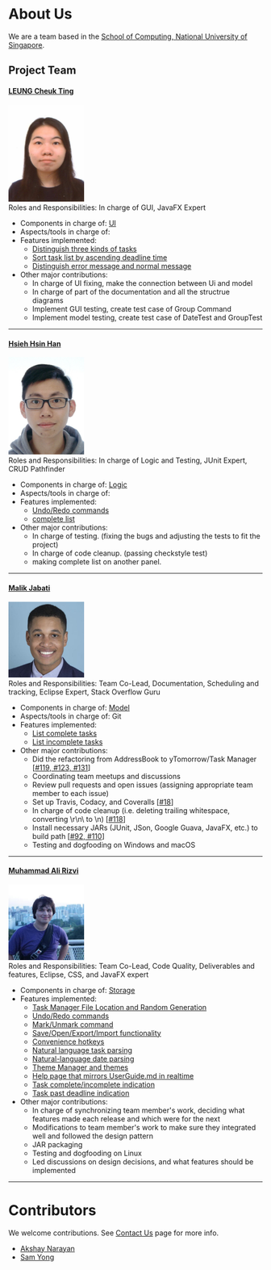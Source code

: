 # About Us

We are a team based in the [School of Computing, National University of Singapore](http://www.comp.nus.edu.sg).

## Project Team

#### [LEUNG Cheuk Ting](https://github.com/ctleungac) <br>
<img src="images/ctleungac.png" width="150"><br>
Roles and Responsibilities: In charge of GUI, JavaFX Expert <br>
* Components in charge of: [UI]()
* Aspects/tools in charge of:
* Features implemented:
  * [Distinguish three kinds of tasks](https://github.com/CS2103JAN2017-F11-B3/main/blob/master/docs/DeveloperGuide.md#24-model-component)
  * [Sort task list by ascending deadline time](https://github.com/CS2103JAN2017-F11-B3/main/blob/master/docs/UserGuide.md#24-listing-all-tasks--list)
  * [Distinguish error message and normal message](https://github.com/CS2103JAN2017-F11-B3/main/commit/10fe1da23dd104ab3c821e3336e722b4d08c816f)
* Other major contributions:
  * In charge of UI fixing, make the connection between Ui and model
  * In charge of part of the documentation and all the structrue diagrams
  * Implement GUI testing, create test case of Group Command
  * Implement model testing, create test case of DateTest and GroupTest

-----

#### [Hsieh Hsin Han](https://github.com/Tony-Hsieh)
<img src="images/tony-hsieh.png" width="150"><br>
Roles and Responsibilities: In charge of Logic and Testing, JUnit Expert, CRUD Pathfinder<br>
* Components in charge of: [Logic]()
* Aspects/tools in charge of:
* Features implemented:
   * [Undo/Redo commands](https://github.com/se-edu/addressbook-level4/blob/master/docs/UserGuide.md#185-seperate-different-groups--group)
   * [complete list](https://github.com/CS2103JAN2017-F11-B3/main/commits/completeList)
* Other major contributions:
   * In charge of testing. (fixing the bugs and adjusting the tests to fit the project)
   * In charge of code cleanup. (passing checkstyle test)
   * making complete list on another panel. 
    
-----

#### [Malik Jabati](https://github.com/SmartyMJ)
<img src="images/smartymj.png" width="150"><br>
Roles and Responsibilities: Team Co-Lead, Documentation, Scheduling and tracking, Eclipse Expert, Stack Overflow Guru <br>
* Components in charge of: [Model](https://github.com/CS2103JAN2017-F11-B3/main/blob/master/docs/DeveloperGuide.md#24-model-component)
* Aspects/tools in charge of: Git
* Features implemented:
   * [List complete tasks](https://github.com/CS2103JAN2017-F11-B3/main/blob/master/docs/UserGuide.md#24-listing-complete-tasks--lc)
   * [List incomplete tasks](https://github.com/CS2103JAN2017-F11-B3/main/blob/master/docs/UserGuide.md#25-listing-incomplete-tasks--li)
* Other major contributions:
  * Did the refactoring from AddressBook to yTomorrow/Task Manager [[#119, #123, #131](https://github.com/CS2103JAN2017-F11-B3/main/pull/118)]
  * Coordinating team meetups and discussions
  * Review pull requests and open issues (assigning appropriate team member to each issue)
  * Set up Travis, Codacy, and Coveralls [[#18](https://github.com/CS2103JAN2017-F11-B3/main/pull/18)]
  * In charge of code cleanup (i.e. deleting trailing whitespace, converting \r\n\ to \n) [[#118](https://github.com/CS2103JAN2017-F11-B3/main/pull/118)]
  * Install necessary JARs (JUnit, JSon, Google Guava, JavaFX, etc.) to build path [[#92, #110](https://github.com/CS2103JAN2017-F11-B3/main/pull/110)]
  * Testing and dogfooding on Windows and macOS
  
-----

#### [Muhammad Ali Rizvi](https://github.com/EntitySK)
<img src="images/entitysk.png" width="150"><br>
Roles and Responsibilities: Team Co-Lead, Code Quality, Deliverables and features, Eclipse, CSS, and JavaFX expert  <br>
* Components in charge of: [Storage]()
* Features implemented:
  * [Task Manager File Location and Random Generation](https://github.com/se-edu/addressbook-level4/blob/master/docs/UserGuide.md#218-data-initialization)
  * [Undo/Redo commands](https://github.com/se-edu/addressbook-level4/blob/master/docs/UserGuide.md#213-undo--undo)
  * [Mark/Unmark command](https://github.com/se-edu/addressbook-level4/blob/master/docs/UserGuide.md#28-marking-a-task-as-complete--mark)
  * [Save/Open/Export/Import functionality](https://github.com/se-edu/addressbook-level4/blob/master/docs/UserGuide.md#216-saving-data)
  * [Convenience hotkeys](https://github.com/se-edu/addressbook-level4/blob/master/docs/UserGuide.md#217-hotkeys)
  * [Natural language task parsing](https://github.com/se-edu/addressbook-level4/blob/master/docs/UserGuide.md#23-adding-a-task--add)
  * [Natural-language date parsing](https://github.com/se-edu/addressbook-level4/blob/master/docs/UserGuide.md#23-adding-a-task--add)
  * [Theme Manager and themes](https://github.com/se-edu/addressbook-level4/blob/master/docs/UserGuide.md#219-themes)
  * [Help page that mirrors UserGuide.md in realtime](https://github.com/se-edu/addressbook-level4/blob/master/docs/UserGuide.md#22-viewing-help--help)
  * [Task complete/incomplete indication](https://github.com/se-edu/addressbook-level4/blob/master/docs/UserGuide.md#221-completion-indication)
  * [Task past deadline indication](https://github.com/se-edu/addressbook-level4/blob/master/docs/UserGuide.md#222-past-deadline-indication)
* Other major contributions:
  * In charge of synchronizing team member's work, deciding what features made each release and which were for the next
  * Modifications to team member's work to make sure they integrated well and followed the design pattern
  * JAR packaging
  * Testing and dogfooding on Linux
  * Led discussions on design decisions, and what features should be implemented
-----

# Contributors

We welcome contributions. See [Contact Us](ContactUs.md) page for more info.

* [Akshay Narayan](https://github.com/se-edu/addressbook-level4/pulls?q=is%3Apr+author%3Aokkhoy)
* [Sam Yong](https://github.com/se-edu/addressbook-level4/pulls?q=is%3Apr+author%3Amauris)

